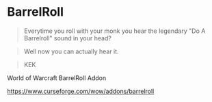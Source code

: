 # BarrelRoll

> Everytime you roll with your monk you hear the legendary "Do A Barrelroll" sound in your head?

 

> Well now you can actually hear it.

 

> KEK

World of Warcraft BarrelRoll Addon

https://www.curseforge.com/wow/addons/barrelroll
